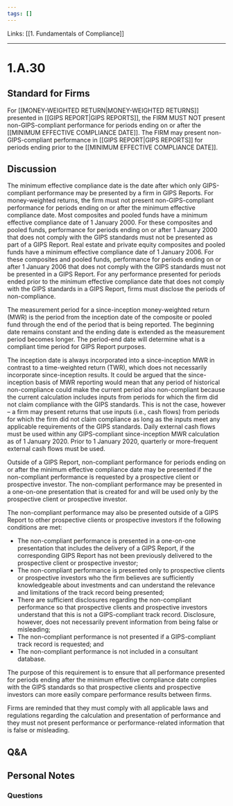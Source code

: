 ```yaml
---
tags: []
---
```

Links: [[1. Fundamentals of Compliance]]
___
# 1.A.30
## Standard for Firms
For [[MONEY-WEIGHTED RETURN|MONEY-WEIGHTED RETURNS]] presented in [[GIPS REPORT|GIPS REPORTS]], the FIRM MUST NOT present non-GIPS-compliant performance for periods ending on or after the [[MINIMUM EFFECTIVE COMPLIANCE DATE]]. The FIRM may present non-GIPS-compliant performance in [[GIPS REPORT|GIPS REPORTS]] for periods ending prior to the [[MINIMUM EFFECTIVE COMPLIANCE DATE]].
## Discussion
The minimum effective compliance date is the date after which only GIPS-compliant performance may be presented by a firm in GIPS Reports. For money-weighted returns, the firm must not present non-GIPS-compliant performance for periods ending on or after the minimum effective compliance date. Most composites and pooled funds have a minimum effective compliance date of 1 January 2000. For these composites and pooled funds, performance for periods ending on or after 1 January 2000 that does not comply with the GIPS standards must not be presented as part of a GIPS Report. Real estate and private equity composites and pooled funds have a minimum effective compliance date of 1 January 2006. For these composites and pooled funds, performance for periods ending on or after 1 January 2006 that does not comply with the GIPS standards must not be presented in a GIPS Report. For any performance presented for periods ended prior to the minimum effective compliance date that does not comply with the GIPS standards in a GIPS Report, firms must disclose the periods of non-compliance.

The measurement period for a since-inception money-weighted return (MWR) is the period from the inception date of the composite or pooled fund through the end of the period that is being reported. The beginning date remains constant and the ending date is extended as the measurement period becomes longer. The period-end date will determine what is a compliant time period for GIPS Report purposes.

The inception date is always incorporated into a since-inception MWR in contrast to a time-weighted return (TWR), which does not necessarily incorporate since-inception results. It could be argued that the since-inception basis of MWR reporting would mean that any period of historical non-compliance could make the current period also non-compliant because the current calculation includes inputs from periods for which the firm did not claim compliance with the GIPS standards. This is not the case, however – a firm may present returns that use inputs (i.e., cash flows) from periods for which the firm did not claim compliance as long as the inputs meet any applicable requirements of the GIPS standards. Daily external cash flows must be used within any GIPS-compliant since-inception MWR calculation as of 1 January 2020. Prior to 1 January 2020, quarterly or more-frequent external cash flows must be used.

Outside of a GIPS Report, non-compliant performance for periods ending on or after the minimum effective compliance date may be presented if the non-compliant performance is requested by a prospective client or prospective investor. The non-compliant performance may be presented in a one-on-one presentation that is created for and will be used only by the prospective client or prospective investor.

The non-compliant performance may also be presented outside of a GIPS Report to other prospective clients or prospective investors if the following conditions are met:
- The non-compliant performance is presented in a one-on-one presentation that includes the delivery of a GIPS Report, if the corresponding GIPS Report has not been previously delivered to the prospective client or prospective investor;
- The non-compliant performance is presented only to prospective clients or prospective investors who the firm believes are sufficiently knowledgeable about investments and can understand the relevance and limitations of the track record being presented;
- There are sufficient disclosures regarding the non-compliant performance so that prospective clients and prospective investors understand that this is not a GIPS-compliant track record. Disclosure, however, does not necessarily prevent information from being false or misleading;
- The non-compliant performance is not presented if a GIPS-compliant track record is requested; and
- The non-compliant performance is not included in a consultant database.

The purpose of this requirement is to ensure that all performance presented for periods ending after the minimum effective compliance date complies with the GIPS standards so that prospective clients and prospective investors can more easily compare performance results between firms.

Firms are reminded that they must comply with all applicable laws and regulations regarding the calculation and presentation of performance and they must not present performance or performance-related information that is false or misleading.
## Q&A

## Personal Notes

### Questions